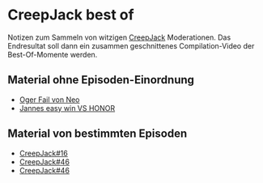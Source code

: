 # CreepJack best of

Notizen zum Sammeln von witzigen [CreepJack](http://creepjack.de) Moderationen. Das Endresultat soll dann ein 
zusammen geschnittenes Compilation-Video der Best-Of-Momente werden.

## Material ohne Episoden-Einordnung

* [Oger Fail von Neo](https://www.twitch.tv/rocketbeanstv/clip/PluckyViscousAnteaterChefFrank?filter=clips&range=all&sort=time)
* [Jannes easy win VS HONOR](https://www.twitch.tv/rocketbeanstv/clip/ResoluteStylishBobaNerfRedBlaster?filter=clips&range=all&sort=time)

## Material von bestimmten Episoden

* [CreepJack#16](creepjack-16.md)
* [CreepJack#46](creepjack-46.md)
* [CreepJack#46](creepjack-70.md)
